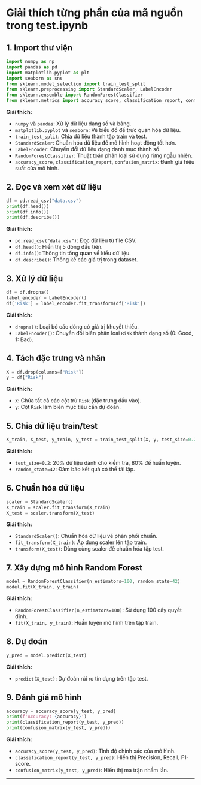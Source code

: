 # Giải thích từng phần của mã nguồn trong test.ipynb

## 1. Import thư viện

```python
import numpy as np
import pandas as pd
import matplotlib.pyplot as plt
import seaborn as sns
from sklearn.model_selection import train_test_split
from sklearn.preprocessing import StandardScaler, LabelEncoder
from sklearn.ensemble import RandomForestClassifier
from sklearn.metrics import accuracy_score, classification_report, confusion_matrix
```

**Giải thích:**

- `numpy` và `pandas`: Xử lý dữ liệu dạng số và bảng.
- `matplotlib.pyplot` và `seaborn`: Vẽ biểu đồ để trực quan hóa dữ liệu.
- `train_test_split`: Chia dữ liệu thành tập train và test.
- `StandardScaler`: Chuẩn hóa dữ liệu để mô hình hoạt động tốt hơn.
- `LabelEncoder`: Chuyển đổi dữ liệu dạng danh mục thành số.
- `RandomForestClassifier`: Thuật toán phân loại sử dụng rừng ngẫu nhiên.
- `accuracy_score`, `classification_report`, `confusion_matrix`: Đánh giá hiệu suất của mô hình.

## 2. Đọc và xem xét dữ liệu

```python
df = pd.read_csv("data.csv")
print(df.head())
print(df.info())
print(df.describe())
```

**Giải thích:**

- `pd.read_csv("data.csv")`: Đọc dữ liệu từ file CSV.
- `df.head()`: Hiển thị 5 dòng đầu tiên.
- `df.info()`: Thông tin tổng quan về kiểu dữ liệu.
- `df.describe()`: Thống kê các giá trị trong dataset.

## 3. Xử lý dữ liệu

```python
df = df.dropna()
label_encoder = LabelEncoder()
df['Risk'] = label_encoder.fit_transform(df['Risk'])
```

**Giải thích:**

- `dropna()`: Loại bỏ các dòng có giá trị khuyết thiếu.
- `LabelEncoder()`: Chuyển đổi biến phân loại `Risk` thành dạng số (0: Good, 1: Bad).

## 4. Tách đặc trưng và nhãn

```python
X = df.drop(columns=["Risk"])
y = df["Risk"]
```

**Giải thích:**

- `X`: Chứa tất cả các cột trừ `Risk` (đặc trưng đầu vào).
- `y`: Cột `Risk` làm biến mục tiêu cần dự đoán.

## 5. Chia dữ liệu train/test

```python
X_train, X_test, y_train, y_test = train_test_split(X, y, test_size=0.2, random_state=42)
```

**Giải thích:**

- `test_size=0.2`: 20% dữ liệu dành cho kiểm tra, 80% để huấn luyện.
- `random_state=42`: Đảm bảo kết quả có thể tái lập.

## 6. Chuẩn hóa dữ liệu

```python
scaler = StandardScaler()
X_train = scaler.fit_transform(X_train)
X_test = scaler.transform(X_test)
```

**Giải thích:**

- `StandardScaler()`: Chuẩn hóa dữ liệu về phân phối chuẩn.
- `fit_transform(X_train)`: Áp dụng scaler lên tập train.
- `transform(X_test)`: Dùng cùng scaler để chuẩn hóa tập test.

## 7. Xây dựng mô hình Random Forest

```python
model = RandomForestClassifier(n_estimators=100, random_state=42)
model.fit(X_train, y_train)
```

**Giải thích:**

- `RandomForestClassifier(n_estimators=100)`: Sử dụng 100 cây quyết định.
- `fit(X_train, y_train)`: Huấn luyện mô hình trên tập train.

## 8. Dự đoán

```python
y_pred = model.predict(X_test)
```

**Giải thích:**

- `predict(X_test)`: Dự đoán rủi ro tín dụng trên tập test.

## 9. Đánh giá mô hình

```python
accuracy = accuracy_score(y_test, y_pred)
print(f'Accuracy: {accuracy}')
print(classification_report(y_test, y_pred))
print(confusion_matrix(y_test, y_pred))
```

**Giải thích:**

- `accuracy_score(y_test, y_pred)`: Tính độ chính xác của mô hình.
- `classification_report(y_test, y_pred)`: Hiển thị Precision, Recall, F1-score.
- `confusion_matrix(y_test, y_pred)`: Hiển thị ma trận nhầm lẫn.

---
